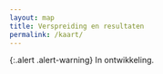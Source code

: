 ```yaml
---
layout: map
title: Verspreiding en resultaten
permalink: /kaart/
---
```


{:.alert .alert-warning} 
In ontwikkeling.
